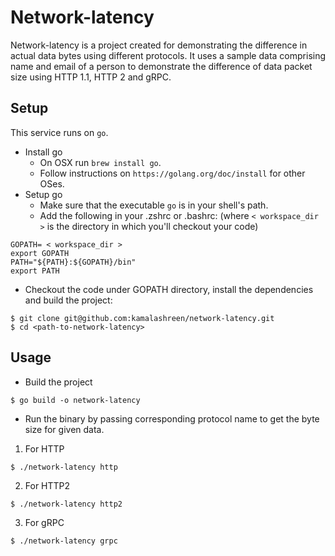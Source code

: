 # Network-latency

Network-latency is a project created for demonstrating the difference in actual data bytes using different protocols.
It uses a sample data comprising name and email of a person to demonstrate the difference of data packet size using HTTP 1.1, HTTP 2 and gRPC.

## Setup

This service runs on `go`.

- Install go
    - On OSX run `brew install go`.
    - Follow instructions on `https://golang.org/doc/install` for other OSes.
- Setup go
    - Make sure that the executable `go` is in your shell's path.
    - Add the following in your .zshrc or .bashrc: (where `< workspace_dir >` is the directory in which you'll checkout your code)
```
GOPATH= < workspace_dir >
export GOPATH
PATH="${PATH}:${GOPATH}/bin"
export PATH
```

- Checkout the code under GOPATH directory, install the dependencies and build the project:
```
$ git clone git@github.com:kamalashreen/network-latency.git
$ cd <path-to-network-latency>
```

## Usage
- Build the project
```
$ go build -o network-latency
```
- Run the binary by passing corresponding protocol name to get the byte size for given data.
1. For HTTP
```
$ ./network-latency http
```
2. For HTTP2
```
$ ./network-latency http2
```
3. For gRPC
```
$ ./network-latency grpc
```
